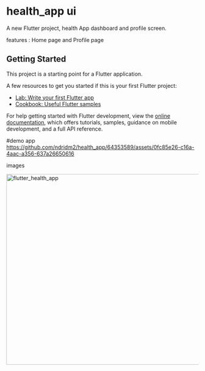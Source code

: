 # health_app ui

A new Flutter project, health App dashboard and profile screen.

features : Home page and Profile page

## Getting Started

This project is a starting point for a Flutter application.

A few resources to get you started if this is your first Flutter project:

- [Lab: Write your first Flutter app](https://docs.flutter.dev/get-started/codelab)
- [Cookbook: Useful Flutter samples](https://docs.flutter.dev/cookbook)

For help getting started with Flutter development, view the
[online documentation](https://docs.flutter.dev/), which offers tutorials,
samples, guidance on mobile development, and a full API reference.

#demo app
https://github.com/ndridm2/health_app/64353589/assets/0fc85e26-c16a-4aac-a356-637a26650616

images

<img width="800" height="500" alt="flutter_health_app" src="https://github.com/ndridm2/health_app/assets/64353589/4797f67d-06ba-4cd1-870f-47bc1a9f9bf6">
